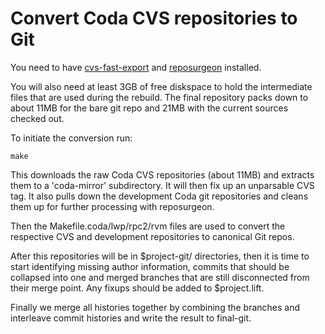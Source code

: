 # Convert Coda CVS repositories to Git

You need to have
[cvs-fast-export](http://www.catb.org/~esr/cvs-fast-export/) and
[reposurgeon](http://www.catb.org/esr/reposurgeon/) installed.

You will also need at least 3GB of free diskspace to hold the
intermediate files that are used during the rebuild. The final
repository packs down to about 11MB for the bare git repo and
21MB with the current sources checked out.

To initiate the conversion run:

```
make
```

This downloads the raw Coda CVS repositories (about 11MB) and extracts
them to a 'coda-mirror' subdirectory.  It will then fix up an unparsable
CVS tag. It also pulls down the development Coda git repositories and
cleans them up for further processing with reposurgeon.

Then the Makefile.coda/lwp/rpc2/rvm files are used to convert the
respective CVS and development repositories to canonical Git repos.

After this repositories will be in $project-git/ directories, then it is
time to start identifying missing author information, commits that
should be collapsed into one and merged branches that are still
disconnected from their merge point. Any fixups should be added to
$project.lift.

Finally we merge all histories together by combining the branches and
interleave commit histories and write the result to final-git.

